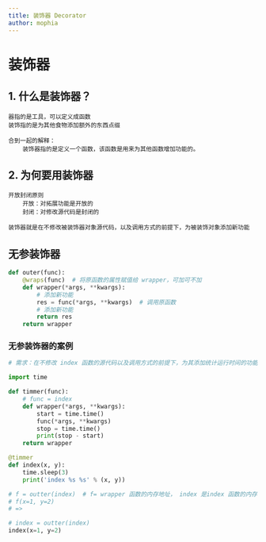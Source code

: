 ```yaml
---
title: 装饰器 Decorator
author: mophia
---
```


# 装饰器
## 1. 什么是装饰器？
    器指的是工具，可以定义成函数
    装饰指的是为其他食物添加额外的东西点缀

    合到一起的解释：
        装饰器指的是定义一个函数，该函数是用来为其他函数增加功能的。

## 2. 为何要用装饰器
    开放封闭原则
        开放：对拓展功能是开放的
        封闭：对修改源代码是封闭的

    装饰器就是在不修改被装饰器对象源代码，以及调用方式的前提下，为被装饰对象添加新功能

## 无参装饰器

```py
def outer(func):
    @wraps(func)  # 将原函数的属性赋值给 wrapper，可加可不加
    def wrapper(*args, **kwargs):
        # 添加新功能
        res = func(*args, **kwargs)  # 调用原函数
        # 添加新功能
        return res
    return wrapper
```

### 无参装饰器的案例

```py
# 需求：在不修改 index 函数的源代码以及调用方式的前提下，为其添加统计运行时间的功能

import time

def timmer(func):
    # func = index
    def wrapper(*args, **kwargs):
        start = time.time()
        func(*args, **kwargs)
        stop = time.time()
        print(stop - start)
    return wrapper

@timmer
def index(x, y):
    time.sleep(3)
    print('index %s %s' % (x, y))

# f = outter(index)  # f= wrapper 函数的内存地址， index 是index 函数的内存地址
# f(x=1, y=2)
# =>

# index = outter(index)
index(x=1, y=2)
```
